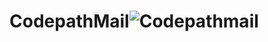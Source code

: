 # CodepathMail![Codepathmail](https://user-images.githubusercontent.com/99455992/216458835-8d5b8cb1-dfc7-40f8-a4d9-e787fd5fb149.gif)
